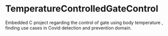 # TemperatureControlledGateControl
Embedded C project regarding the control of gate using body temperature , finding use cases in Covid detection and prevention domain.
